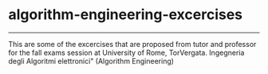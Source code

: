 # algorithm-engineering-excercises
***
This are some of the excercises that are proposed from tutor and professor for the fall exams session at University of Rome, TorVergata.
Ingegneria degli Algoritmi elettronici" (Algorithm Engineering)
